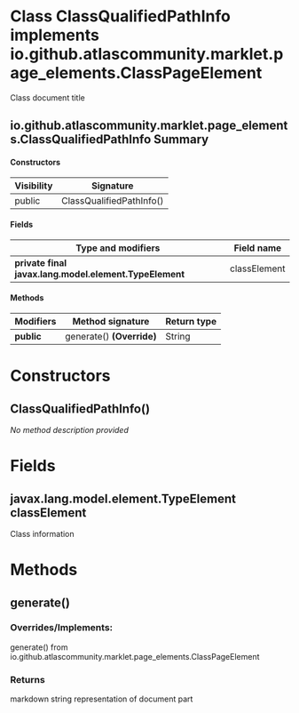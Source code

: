 Class ClassQualifiedPathInfo implements io.github.atlascommunity.marklet.page_elements.ClassPageElement
=======================================================================================================
Class document title

io.github.atlascommunity.marklet.page_elements.ClassQualifiedPathInfo Summary
-------
#### Constructors
| Visibility | Signature                |
| ---------- | ------------------------ |
| public     | ClassQualifiedPathInfo() |
#### Fields
| Type and modifiers                                     | Field name   |
| ------------------------------------------------------ | ------------ |
| **private final javax.lang.model.element.TypeElement** | classElement |
#### Methods
| Modifiers  | Method signature          | Return type |
| ---------- | ------------------------- | ----------- |
| **public** | generate() **(Override)** | String      |

Constructors
============
ClassQualifiedPathInfo()
------------------------
*No method description provided*


Fields
======
javax.lang.model.element.TypeElement classElement
-------------------------------------------------
Class information


Methods
=======
generate()
----------
### Overrides/Implements:
generate() from io.github.atlascommunity.marklet.page_elements.ClassPageElement



### Returns

markdown string representation of document part


